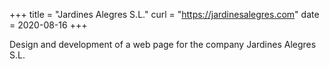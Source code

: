 +++
title = "Jardines Alegres S.L."
curl = "https://jardinesalegres.com"
date = 2020-08-16
+++

Design and development of a web page for the company Jardines Alegres S.L.